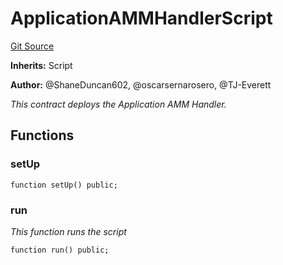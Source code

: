 # ApplicationAMMHandlerScript
[Git Source](https://github.com/thrackle-io/tron/blob/2e0bd455865a1259ae742cba145517a82fc00f5d/src/example/script/ApplicationAMMHandler.s.sol)

**Inherits:**
Script

**Author:**
@ShaneDuncan602, @oscarsernarosero, @TJ-Everett

*This contract deploys the Application AMM Handler.*


## Functions
### setUp


```solidity
function setUp() public;
```

### run

*This function runs the script*


```solidity
function run() public;
```

